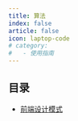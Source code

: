 ```yaml
---
title: 算法
index: false
article: false
icon: laptop-code
# category:
#   - 使用指南
---
```


## 目录
- [前端设计模式](designmode.md)
